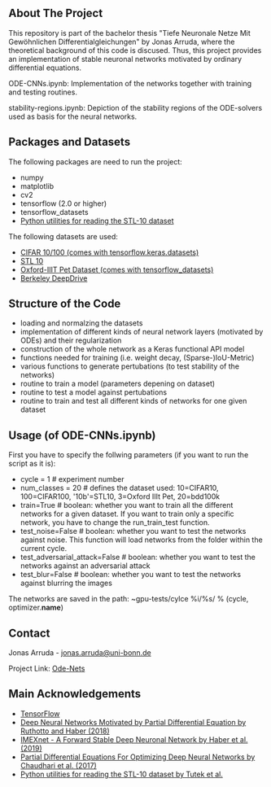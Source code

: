 <!-- ABOUT THE PROJECT -->
## About The Project

This repository is part of the bachelor thesis "Tiefe Neuronale Netze Mit Gewöhnlichen Differentialgleichungen" by Jonas Arruda, where the theoretical background of this code is discused.
Thus, this project provides an implementation of stable neuronal networks motivated by ordinary differential equations.

ODE-CNNs.ipynb: Implementation of the networks together with training and testing routines.

stability-regions.ipynb: Depiction of the stability regions of the ODE-solvers used as basis for the neural networks.

<!-- PACKAGES -->
## Packages and Datasets

The following packages are need to run the project:
* numpy
* matplotlib
* cv2
* tensorflow (2.0 or higher)
* tensorflow_datasets
* [Python utilities for reading the STL-10 dataset](https://github.com/mttk/STL10)

The following datasets are used:
* [CIFAR 10/100 (comes with tensorflow.keras.datasets)](https://www.cs.toronto.edu/~kriz/cifar.html)
* [STL 10](https://cs.stanford.edu/~acoates/stl10/)
* [Oxford-IIIT Pet Dataset (comes with tensorflow_datasets)](https://www.robots.ox.ac.uk/~vgg/data/pets/)
* [Berkeley DeepDrive](https://bdd-data.berkeley.edu)

<!-- STRUCTURE -->
## Structure of the Code

* loading and normalzing the datasets
* implementation of different kinds of neural network layers (motivated by ODEs) and their regularization
* construction of the whole network as a Keras functional API model
* functions needed for training (i.e. weight decay, (Sparse-)IoU-Metric)
* various functions to generate pertubations (to test stability of the networks)
* routine to train a model (parameters depening on dataset)
* routine to test a model against pertubations
* routine to train and test all different kinds of networks for one given dataset

<!-- USAGE -->
## Usage (of ODE-CNNs.ipynb)

First you have to specify the follwing parameters (if you want to run the script as it is):
* cycle = 1 # experiment number
* num_classes = 20 # defines the dataset used: 10=CIFAR10, 100=CIFAR100, '10b'=STL10, 3=Oxford IIIt Pet, 20=bdd100k
* train=True # boolean: whether you want to train all the different networks for a given dataset. If you want to train only a specific network, you have to change the run_train_test function.
* test_noise=False # boolean: whether you want to test the networks against noise. This function will load networks from the folder within the current cycle.
* test_adversarial_attack=False # boolean: whether you want to test the networks against an adversarial attack
* test_blur=False # boolean: whether you want to test the networks against blurring the images

The networks are saved in the path:
~gpu-tests/cylce %i/%s/ % (cycle, optimizer.__name__)

<!-- CONTACT -->
## Contact

Jonas Arruda - jonas.arruda@uni-bonn.de

Project Link: [Ode-Nets](https://github.com/arrjon/ode-nets)

<!-- ACKNOWLEDGEMENTS -->
## Main Acknowledgements

* [TensorFlow](https://www.tensorflow.org/tutorials/images/segmentation)
* [Deep Neural Networks Motivated by Partial Differential Equation by Ruthotto and Haber (2018)](https://arxiv.org/abs/1804.04272)
* [IMEXnet - A Forward Stable Deep Neuronal Network by Haber et al. (2019)](https://arxiv.org/pdf/1903.02639.pdf)
* [Partial Differential Equations For Optimizing Deep Neural Networks by Chaudhari et al. (2017)](https://arxiv.org/abs/1704.04932)
* [Python utilities for reading the STL-10 dataset by Tutek et al.](https://github.com/mttk/STL10)


